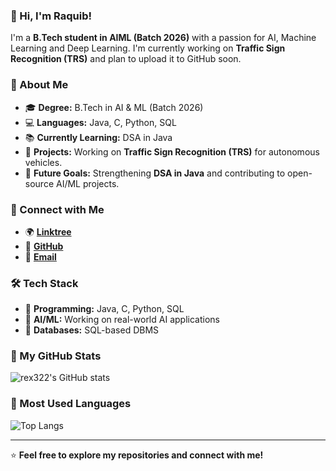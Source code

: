 ### 👋 Hi, I'm Raquib!

I'm a **B.Tech student in AIML (Batch 2026)** with a passion for AI, Machine Learning and Deep Learning. I'm currently working on **Traffic Sign Recognition (TRS)** and plan to upload it to GitHub soon. 

### 🚀 About Me
- 🎓 **Degree:** B.Tech in AI & ML (Batch 2026)
- 💻 **Languages:** Java, C, Python, SQL
- 📚 **Currently Learning:** DSA in Java
- 🔬 **Projects:** Working on **Traffic Sign Recognition (TRS)** for autonomous vehicles.
- 🌱 **Future Goals:** Strengthening **DSA in Java** and contributing to open-source AI/ML projects.

### 🔗 Connect with Me
- 🌍 **[Linktree](https://linktr.ee/rex322)**
- 💼 **[GitHub](https://github.com/rex322)**
- 📧 **[Email](trickchasers223@gmail.com)**

### 🛠️ Tech Stack
- 🚀 **Programming:** Java, C, Python, SQL
- 🤖 **AI/ML:** Working on real-world AI applications
- 📂 **Databases:** SQL-based DBMS

### 📌 My GitHub Stats
![rex322's GitHub stats](https://github-readme-stats.vercel.app/api?username=rex322&show_icons=true&theme=dark)

### 📌 Most Used Languages
![Top Langs](https://github-readme-stats.vercel.app/api/top-langs/?username=rex322&layout=compact&theme=dark)

---
⭐ **Feel free to explore my repositories and connect with me!**
